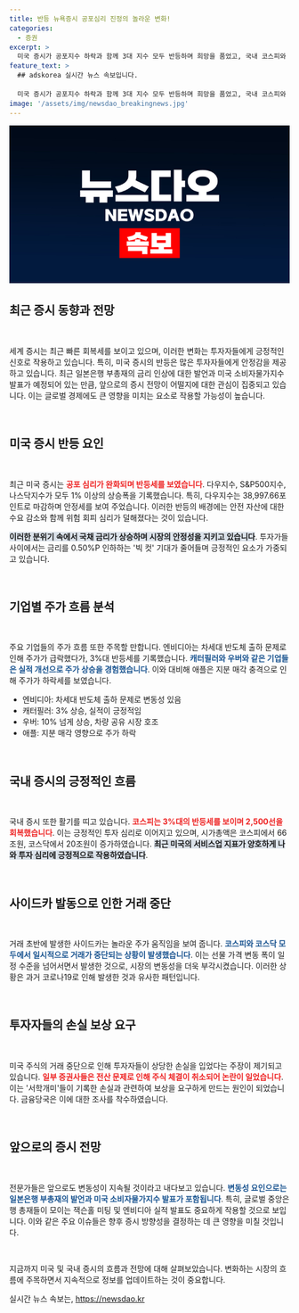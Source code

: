 ```yaml
---
title: 반등 뉴욕증시 공포심리 진정의 놀라운 변화!
categories:
  - 증권
excerpt: >
  미국 증시가 공포지수 하락과 함께 3대 지수 모두 반등하며 희망을 품었고, 국내 코스피와 코스닥도 각각 3%와 6% 상승세를 이어갔습니다. 그러나 사이드카 발동과 미국 주식 거래 중단으로 서학개미들이 손해를 보고, 변동성 장세가 지속될 전망입니다.
feature_text: >
  ## adskorea 실시간 뉴스 속보입니다.

  미국 증시가 공포지수 하락과 함께 3대 지수 모두 반등하며 희망을 품었고, 국내 코스피와 코스닥도 각각 3%와 6% 상승세를 이어갔습니다. 그러나 사이드카 발동과 미국 주식 거래 중단으로 서학개미들이 손해를 보고, 변동성 장세가 지속될 전망입니다.
image: '/assets/img/newsdao_breakingnews.jpg'
---
```


<p><img src="/assets/img/newsdao_breakingnews.jpg" alt="adskorea 속보" /></p>

<h2 data-ke-size="size26">최근 증시 동향과 전망</h2>

<p data-ke-size="size16">&nbsp;</p>

<p>세계 증시는 최근 빠른 회복세를 보이고 있으며, 이러한 변화는 투자자들에게 긍정적인 신호로 작용하고 있습니다. 특히, 미국 증시의 반등은 많은 투자자들에게 안정감을 제공하고 있습니다. 최근 일본은행 부총재의 금리 인상에 대한 발언과 미국 소비자물가지수 발표가 예정되어 있는 만큼, 앞으로의 증시 전망이 어떨지에 대한 관심이 집중되고 있습니다. 이는 글로벌 경제에도 큰 영향을 미치는 요소로 작용할 가능성이 높습니다. </p>

<p data-ke-size="size16">&nbsp;</p>

<h2 data-ke-size="size26">미국 증시 반등 요인</h2>

<p data-ke-size="size16">&nbsp;</p>

<p>최근 미국 증시는 <b><span style="color: #ee2323;">공포 심리가 완화되며 반등세를 보였습니다</span></b>. 다우지수, S&amp;P500지수, 나스닥지수가 모두 1% 이상의 상승폭을 기록했습니다. 특히, 다우지수는 38,997.66포인트로 마감하며 안정세를 보여 주었습니다. 이러한 반등의 배경에는 안전 자산에 대한 수요 감소와 함께 위험 회피 심리가 덜해졌다는 것이 있습니다. </p>

<p><b><span style="background-color: #21538527;">이러한 분위기 속에서 국채 금리가 상승하며 시장의 안정성을 지키고 있습니다</span></b>. 투자가들 사이에서는 금리를 0.50%P 인하하는 '빅 컷' 기대가 줄어들며 긍정적인 요소가 가중되고 있습니다. </p>

<p data-ke-size="size16">&nbsp;</p>

<h2 data-ke-size="size26">기업별 주가 흐름 분석</h2>

<p data-ke-size="size16">&nbsp;</p>

<p>주요 기업들의 주가 흐름 또한 주목할 만합니다. 엔비디아는 차세대 반도체 출하 문제로 인해 주가가 급락했다가, 3%대 반등세를 기록했습니다. <b><span style="color: #1a5490;">캐터필러와 우버와 같은 기업들은 실적 개선으로 주가 상승을 경험했습니다</span></b>. 이와 대비해 애플은 지분 매각 충격으로 인해 주가가 하락세를 보였습니다. </p>

<ul>
    <li>엔비디아: 차세대 반도체 출하 문제로 변동성 있음</li>
    <li>캐터필러: 3% 상승, 실적이 긍정적임</li>
    <li>우버: 10% 넘게 상승, 차량 공유 시장 호조</li>
    <li>애플: 지분 매각 영향으로 주가 하락</li>
</ul>

<p data-ke-size="size16">&nbsp;</p>

<h2 data-ke-size="size26">국내 증시의 긍정적인 흐름</h2>

<p data-ke-size="size16">&nbsp;</p>

<p>국내 증시 또한 활기를 띠고 있습니다. <b><span style="color: #ee2323;">코스피는 3%대의 반등세를 보이며 2,500선을 회복했습니다</span></b>. 이는 긍정적인 투자 심리로 이어지고 있으며, 시가총액은 코스피에서 66조원, 코스닥에서 20조원이 증가하였습니다. <b><span style="background-color: #21538527;">최근 미국의 서비스업 지표가 양호하게 나와 투자 심리에 긍정적으로 작용하였습니다</span></b>. </p>

<p data-ke-size="size16">&nbsp;</p>

<h2 data-ke-size="size26">사이드카 발동으로 인한 거래 중단</h2>

<p data-ke-size="size16">&nbsp;</p>

<p>거래 초반에 발생한 사이드카는 놀라운 주가 움직임을 보여 줍니다. <b><span style="color: #1a5490;">코스피와 코스닥 모두에서 일시적으로 거래가 중단되는 상황이 발생했습니다</span></b>. 이는 선물 가격 변동 폭이 일정 수준을 넘어서면서 발생한 것으로, 시장의 변동성을 더욱 부각시켰습니다. 이러한 상황은 과거 코로나19로 인해 발생한 것과 유사한 패턴입니다.</p>

<p data-ke-size="size16">&nbsp;</p>

<h2 data-ke-size="size26">투자자들의 손실 보상 요구</h2>

<p data-ke-size="size16">&nbsp;</p>

<p>미국 주식의 거래 중단으로 인해 투자자들이 상당한 손실을 입었다는 주장이 제기되고 있습니다. <b><span style="color: #ee2323;">일부 증권사들은 전산 문제로 인해 주식 체결이 취소되어 논란이 일었습니다</span></b>. 이는 '서학개미'들이 기록한 손실과 관련하여 보상을 요구하게 만드는 원인이 되었습니다. 금융당국은 이에 대한 조사를 착수하였습니다. </p>

<p data-ke-size="size16">&nbsp;</p>

<h2 data-ke-size="size26">앞으로의 증시 전망</h2>

<p data-ke-size="size16">&nbsp;</p>

<p>전문가들은 앞으로도 변동성이 지속될 것이라고 내다보고 있습니다. <b><span style="color: #1a5490;">변동성 요인으로는 일본은행 부총재의 발언과 미국 소비자물가지수 발표가 포함됩니다</span></b>. 특히, 글로벌 중앙은행 총재들이 모이는 잭슨홀 미팅 및 엔비디아 실적 발표도 중요하게 작용할 것으로 보입니다. 이와 같은 주요 이슈들은 향후 증시 방향성을 결정하는 데 큰 영향을 미칠 것입니다. </p>

<p data-ke-size="size16">&nbsp;</p>

<p>지금까지 미국 및 국내 증시의 흐름과 전망에 대해 살펴보았습니다. 변화하는 시장의 흐름에 주목하면서 지속적으로 정보를 업데이트하는 것이 중요합니다.</p>
실시간 뉴스 속보는, <a href="https://newsdao.kr" rel="dofollow">https://newsdao.kr</a>


